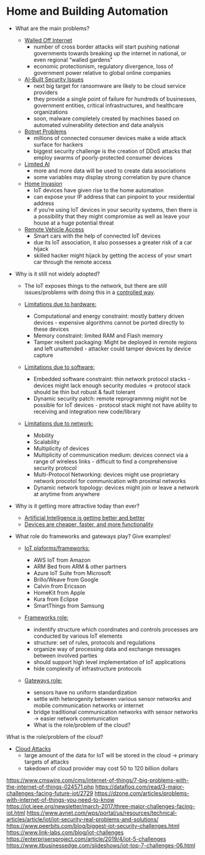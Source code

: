 # Home and Building Automation
- What are the main problems?
  - [Walled Off Internet](https://www.cmswire.com/cms/internet-of-things/7-big-problems-with-the-internet-of-things-024571.php)
    - number of cross border attacks will start pushing national governments towards breaking up the internet in national, or even regional “walled gardens"
    - economic protectionism, regulatory divergence, loss of government power relative to global online companies
  - [AI-Built Security Issues](https://www.cmswire.com/cms/internet-of-things/7-big-problems-with-the-internet-of-things-024571.php)
    - next big target for ransomware are likely to be cloud service providers
    - they provide a single point of failure for hundreds of businesses, government entities, critical infrastructures, and healthcare organizations
    - soon, malware completely created by machines based on automated vulnerability detection and data analysis
  - [Botnet Problems](https://www.cmswire.com/cms/internet-of-things/7-big-problems-with-the-internet-of-things-024571.php)
    - millions of connected consumer devices make a wide attack surface for hackers
    - biggest security challenge is the creation of DDoS attacks that employ swarms of poorly-protected consumer devices
  - [Limited AI](https://www.cmswire.com/cms/internet-of-things/7-big-problems-with-the-internet-of-things-024571.php)
    - more and more data will be used to create data associations
    - some variables may display strong correlation by pure chance
  - [Home Invasion](https://www.peerbits.com/blog/biggest-iot-security-challenges.html)
    - IoT devices have given rise to the home automation
    - can expose your IP address that can pinpoint to your residential address
    - if you’re using IoT devices in your security systems, then there is a possibility that they might compromise as well as leave your house at a huge potential threat
  - [Remote Vehicle Access](https://www.peerbits.com/blog/biggest-iot-security-challenges.html)
    - Smart cars with the help of connected IoT devices
    - due its IoT association, it also possesses a greater risk of a car hijack
    - skilled hacker might hijack by getting the access of your smart car through the remote access
- Why is it still not widely adopted?
  - The IoT exposes things to the network, but there are still issues/problems with doing this in a [controlled way](https://ieeexplore.ieee.org/stamp/stamp.jsp?tp=&arnumber=7196499).

  - [Limitations due to hardware:](https://ieeexplore.ieee.org/stamp/stamp.jsp?tp=&arnumber=7196499)
    - Computational and energy constraint: mostly battery driven devices - expensive algorithms cannot be ported directly to these devices
    - Memory constraint: limited RAM and Flash memory
    - Tamper resitent packaging: Might be deployed in remote regions and left unattended - attacker could tamper devices by device capture

  - [Limitations due to software:](https://ieeexplore.ieee.org/stamp/stamp.jsp?tp=&arnumber=7196499)
    - Embedded software constraint: thin network protocol stacks - devices might lack enough security modules -> protocol stack should be thin but robust & fault tolerant
    - Dynamic security patch: remote reprogrammng might not be possible for IoT devices - protocol stack might not have ability to receiving and integration new code/library

  - [Limitations due to network:](https://ieeexplore.ieee.org/stamp/stamp.jsp?tp=&arnumber=7196499)
    - Mobility
    - Scalability
    - Multiplicity of devices
    - Multiplicity of communication medium: devices connect via a range of wireless links - difficult to find a comprehensive security protocol
    - Multi-Protocol Networking: devices might use proprietary network procotol for communication with proximal networks
    - Dynamic network topology: devices might join or leave a network at anytime from anywhere

- Why is it getting more attractive today than ever?
    - [Artificial Intelligence is getting better and better](https://www.itbusinessedge.com/slideshows/iot-top-7-challenges-07.html)
    - [Devices are cheaper, faster, and more functionality](https://wustl.instructure.com/courses/64/pages/why-iot-now-converging-factors)

- What role do frameworks and gateways play? Give examples!
  - [IoT plaforms/frameworks:](https://www.sciencedirect.com/science/article/pii/S2214212617302934)
    - AWS IoT from Amazon
    - ARM Bed from ARM & other partners
    - Azure IoT Suite from Microsoft
    - Brillo/Weave from Google
    - Calvin from Ericsson
    - HomeKit from Apple
    - Kura from Eclipse
    - SmartThings from Samsung

  - [Frameworks role:](https://www.sciencedirect.com/science/article/pii/S2214212617302934)
    - indentify structure which coordinates and controls processes are conducted by various IoT elements
    - structure: set of rules, protocols and regulations
    - organize way of processing data and exchange messages between involved parties
    - should support high level implementation of IoT applications
    - hide complexity of infrastructure protocols
      
  - [Gateways role:](https://ieeexplore.ieee.org/abstract/document/5703542)
    - sensors have no uniform standardization
    - settle with heterogenity between various sensor networks and mobile communication networks or internet
    - bridge traditional communication networks with sensor networks -> easier network communication
    - What is the role/problem of the cloud?

What is the role/problem of the cloud?
  - [Cloud Attacks](https://www.cmswire.com/cms/internet-of-things/7-big-problems-with-the-internet-of-things-024571.php)
    - large amount of the data for IoT will be stored in the cloud -> primary targets of attacks
    - takedown of cloud provider may cost 50 to 120 billion dollars

https://www.cmswire.com/cms/internet-of-things/7-big-problems-with-the-internet-of-things-024571.php
https://datafloq.com/read/3-major-challenges-facing-future-iot/2729
https://dzone.com/articles/problems-with-internet-of-things-you-need-to-know
https://iot.ieee.org/newsletter/march-2017/three-major-challenges-facing-iot.html
https://www.avnet.com/wps/portal/us/resources/technical-articles/article/iot/iot-security-real-problems-and-solutions/
https://www.peerbits.com/blog/biggest-iot-security-challenges.html
https://www.link-labs.com/blog/iot-challenges
https://enterprisersproject.com/article/2019/4/iot-5-challenges
https://www.itbusinessedge.com/slideshows/iot-top-7-challenges-06.html
